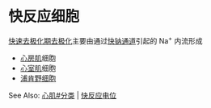 # 快反应细胞

[快速去极化期](快速去极化期.md)[去极化](去极化.md)主要由通过[快钠通道](快钠通道.md)引起的 Na<sup>+</sup> 内流形成

- [心房肌](心房肌.md)细胞
- [心室肌](心室肌.md)细胞
- [浦肯野细胞](浦肯野细胞.md)

See Also: [心肌#分类](心肌.md#分类) | [快反应电位](快反应电位.md)
